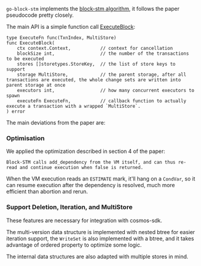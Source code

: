 `go-block-stm` implements the [block-stm algorithm](https://arxiv.org/abs/2203.06871), it follows the paper pseudocode pretty closely.

The main API is a simple function call [ExecuteBlock](https://github.com/yihuang/go-block-stm/blob/main/stm.go#L10):

```golang
type ExecuteFn func(TxnIndex, MultiStore)
func ExecuteBlock(
	ctx context.Context,           // context for cancellation
	blockSize int,                 // the number of the transactions to be executed
	stores []storetypes.StoreKey,  // the list of store keys to support
	storage MultiStore,            // the parent storage, after all transactions are executed, the whole change sets are written into parent storage at once
	executors int,                 // how many concurrent executors to spawn
	executeFn ExecuteFn,           // callback function to actually execute a transaction with a wrapped `MultiStore`.
) error
```

The main deviations from the paper are:

### Optimisation

We applied the optimization described in section 4 of the paper:

```
Block-STM calls add_dependency from the VM itself, and can thus re-read and continue execution when false is returned.
```

When the VM execution reads an `ESTIMATE` mark, it'll hang on a `CondVar`, so it can resume execution after the dependency is resolved,
much more efficient than abortion and rerun.

### Support Deletion, Iteration, and MultiStore

These features are necessary for integration with cosmos-sdk.

The multi-version data structure is implemented with nested btree for easier iteration support, 
the `WriteSet` is also implemented with a btree, and it takes advantage of ordered property to optimize some logic.

The internal data structures are also adapted with multiple stores in mind.
